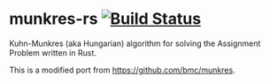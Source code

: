 # munkres-rs [![Build Status][travis-image]][travis-link]

[travis-image]: https://travis-ci.org/mneumann/munkres-rs.png?branch=master
[travis-link]: https://travis-ci.org/mneumann/munkres-rs

Kuhn-Munkres (aka Hungarian) algorithm for solving the Assignment Problem written in Rust.

This is a modified port from https://github.com/bmc/munkres.
